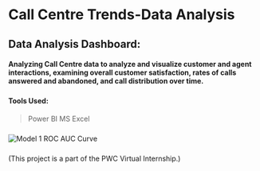# Call Centre Trends-Data Analysis

## Data Analysis Dashboard:
#### Analyzing Call Centre data to analyze and visualize customer and agent interactions, examining overall customer satisfaction, rates of calls answered and abandoned, and call distribution over time.
###
#### Tools Used:
> Power BI
> MS Excel
###
###
###
####
![Model 1 ROC AUC Curve](https://imgur.com/tuh9XjL.png)
###
###
(This project is a part of the PWC Virtual Internship.)
